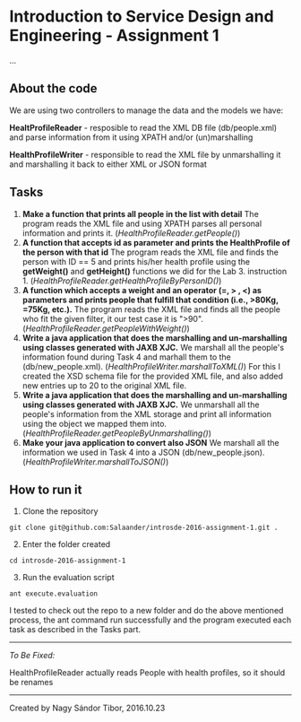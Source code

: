 # Introduction to Service Design and Engineering - Assignment 1

...

## About the code

We are using two controllers to manage the data and the models we have:

**HealtProfileReader** - resposible to read the XML DB file (db/people.xml) and parse information from it using XPATH and/or (un)marshalling

**HealthProfileWriter** - responsible to read the XML file by unmarshalling it and marshalling it back to either XML or JSON format

## Tasks

1. **Make a function that prints all people in the list with detail**
The program reads the XML file and using XPATH parses all personal information and prints it. (_HealthProfileReader.getPeople()_)
2. **A function that accepts id as parameter and prints the HealthProfile of the person with that id**
The program reads the XML file and finds the person with ID == 5 and prints his/her health profile using the **getWeight()** and **getHeight()** functions we did for the Lab 3. instruction 1. (_HealthProfileReader.getHealthProfileByPersonID()_)
3. **A function which accepts a weight and an operator (=, > , <) as parameters and prints people that fulfill that condition (i.e., >80Kg, =75Kg, etc.).**
The program reads the XML file and finds all the people who fit the given filter, it our test case it is ">90". (_HealthProfileReader.getPeopleWithWeight()_)
4. **Write a java application that does the marshalling and un-marshalling using classes generated with JAXB XJC.**
We marshall all the people's information found during Task 4 and marhall them to the (db/new_people.xml). (_HealthProfileWriter.marshallToXML()_)
For this I created the XSD schema file for the provided XML file, and also added new entries up to 20 to the original XML file.
5. **Write a java application that does the marshalling and un-marshalling using classes generated with JAXB XJC.**
We unmarshall all the people's information from the XML storage and print all information using the object we mapped them into. (_HealthProfileReader.getPeopleByUnmarshalling()_)
6. **Make your java application to convert also JSON**
We marshall all the information we used in Task 4 into a JSON (db/new_people.json). (_HealthProfileWriter.marshallToJSON()_)


## How to run it

1) Clone the repository

``git clone git@github.com:Salaander/introsde-2016-assignment-1.git .``

2) Enter the folder created

``cd introsde-2016-assignment-1``

3) Run the evaluation script

``ant execute.evaluation``

I tested to check out the repo to a new folder and do the above mentioned process, the ant command run successfully and the program executed each task as described in the Tasks part.

----

_To Be Fixed:_

HealthProfileReader actually reads People with health profiles, so it should be renames

----

Created by Nagy Sándor Tibor, 2016.10.23